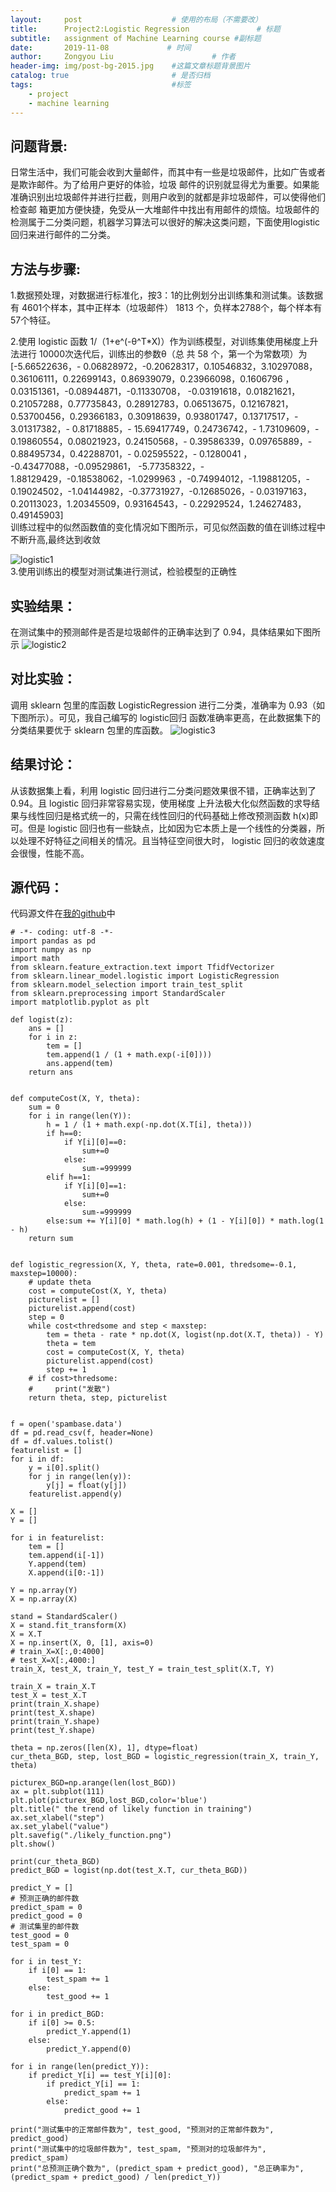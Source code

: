 ```yaml
---
layout:     post                    # 使用的布局（不需要改）
title:      Project2:Logistic Regression               # 标题 
subtitle:   assignment of Machine Learning course #副标题
date:       2019-11-08             # 时间
author:     Zongyou Liu                      # 作者
header-img: img/post-bg-2015.jpg    #这篇文章标题背景图片
catalog: true                       # 是否归档
tags:                               #标签
    - project 
    - machine learning
---
```


## 问题背景:
日常生活中，我们可能会收到大量邮件，而其中有一些是垃圾邮件，比如广告或者是欺诈邮件。为了给用户更好的体验，垃圾
邮件的识别就显得尤为重要。如果能准确识别出垃圾邮件并进行拦截，则用户收到的就都是非垃圾邮件，可以使得他们检查邮
箱更加方便快捷，免受从一大堆邮件中找出有用邮件的烦恼。垃圾邮件的检测属于二分类问题，机器学习算法可以很好的解决这类问题，下面使用logistic 回归来进行邮件的二分类。
## 方法与步骤:
1.数据预处理，对数据进行标准化，按3：1的比例划分出训练集和测试集。该数据有 4601个样本，其中正样本（垃圾邮件）
1813 个，负样本2788个，每个样本有 57个特征。

2.使用 logistic 函数 1/（1+e^(-θ^T*X)）作为训练模型，对训练集使用梯度上升法进行 10000次迭代后，训练出的参数θ（总
共 58 个，第一个为常数项）为   
[-5.66522636，- 0.06828972，-0.20628317，0.10546832，3.10297088，0.36106111，0.22699143，0.86939079，0.23966098，0.1606796 ，0.03151361，-0.08944871，-0.11330708，
-0.03191618，0.01821621，0.21057288，0.77735843，0.28912783，0.06513675，0.12167821，0.53700456，0.29366183，0.30918639，0.93801747，0.13717517，- 3.01317382，-
0.81718885，- 15.69417749，0.24736742，- 1.73109609，- 0.19860554，0.08021923，0.24150568，- 0.39586339，0.09765889，- 0.88495734，0.42288701，- 0.02595522，- 0.1280041 ，
-0.43477088，-0.09529861， -5.77358322，- 1.88129429，-0.18538062，-1.0299963 ，-0.74994012，-1.19881205，- 0.19024502，-1.04144982，-0.37731927，-0.12685026，-
0.03197163，0.20113023，1.20345509，0.93164543，- 0.22929524，1.24627483，0.49145903]   
训练过程中的似然函数值的变化情况如下图所示，可见似然函数的值在训练过程中不断升高,最终达到收敛 

![logistic1](https://raw.githubusercontent.com/BuleSky233/BuleSky233.github.io/master/img/logistic1.png)  
3.使用训练出的模型对测试集进行测试，检验模型的正确性
## 实验结果：
在测试集中的预测邮件是否是垃圾邮件的正确率达到了 0.94，具体结果如下图所示
![logistic2](https://raw.githubusercontent.com/BuleSky233/BuleSky233.github.io/master/img/logistic2.png)
## 对比实验：
调用 sklearn 包里的库函数 LogisticRegression 进行二分类，准确率为 0.93（如下图所示）。可见，我自己编写的 logistic回归
函数准确率更高，在此数据集下的分类结果要优于 sklearn 包里的库函数。
![logistic3](https://raw.githubusercontent.com/BuleSky233/BuleSky233.github.io/master/img/logistic3.png)
## 结果讨论：
从该数据集上看，利用 logistic 回归进行二分类问题效果很不错，正确率达到了 0.94。且 logistic 回归非常容易实现，使用梯度
上升法极大化似然函数的求导结果与线性回归是格式统一的，只需在线性回归的代码基础上修改预测函数 h(x)即可。但是
logistic 回归也有一些缺点，比如因为它本质上是一个线性的分类器，所以处理不好特征之间相关的情况。且当特征空间很大时，
logistic 回归的收敛速度会很慢，性能不高。
## 源代码：
代码源文件在[我的github](https://github.com/BuleSky233/LogisticRegression)中
```
# -*- coding: utf-8 -*-
import pandas as pd
import numpy as np
import math
from sklearn.feature_extraction.text import TfidfVectorizer
from sklearn.linear_model.logistic import LogisticRegression
from sklearn.model_selection import train_test_split
from sklearn.preprocessing import StandardScaler
import matplotlib.pyplot as plt

def logist(z):
    ans = []
    for i in z:
        tem = []
        tem.append(1 / (1 + math.exp(-i[0])))
        ans.append(tem)
    return ans


def computeCost(X, Y, theta):
    sum = 0
    for i in range(len(Y)):
        h = 1 / (1 + math.exp(-np.dot(X.T[i], theta)))
        if h==0:
            if Y[i][0]==0:
                sum+=0
            else:
                sum-=999999
        elif h==1:
            if Y[i][0]==1:
                sum+=0
            else:
                sum-=999999
        else:sum += Y[i][0] * math.log(h) + (1 - Y[i][0]) * math.log(1 - h)
    return sum


def logistic_regression(X, Y, theta, rate=0.001, thredsome=-0.1, maxstep=10000):
    # update theta
    cost = computeCost(X, Y, theta)
    picturelist = []
    picturelist.append(cost)
    step = 0
    while cost<thredsome and step < maxstep:
        tem = theta - rate * np.dot(X, logist(np.dot(X.T, theta)) - Y)
        theta = tem
        cost = computeCost(X, Y, theta)
        picturelist.append(cost)
        step += 1
    # if cost>thredsome:
    #     print("发散")
    return theta, step, picturelist


f = open('spambase.data')
df = pd.read_csv(f, header=None)
df = df.values.tolist()
featurelist = []
for i in df:
    y = i[0].split()
    for j in range(len(y)):
        y[j] = float(y[j])
    featurelist.append(y)

X = []
Y = []

for i in featurelist:
    tem = []
    tem.append(i[-1])
    Y.append(tem)
    X.append(i[0:-1])

Y = np.array(Y)
X = np.array(X)

stand = StandardScaler()
X = stand.fit_transform(X)
X = X.T
X = np.insert(X, 0, [1], axis=0)
# train_X=X[:,0:4000]
# test_X=X[:,4000:]
train_X, test_X, train_Y, test_Y = train_test_split(X.T, Y)

train_X = train_X.T
test_X = test_X.T
print(train_X.shape)
print(test_X.shape)
print(train_Y.shape)
print(test_Y.shape)

theta = np.zeros([len(X), 1], dtype=float)
cur_theta_BGD, step, lost_BGD = logistic_regression(train_X, train_Y, theta)

picturex_BGD=np.arange(len(lost_BGD))
ax = plt.subplot(111)
plt.plot(picturex_BGD,lost_BGD,color='blue')
plt.title(" the trend of likely function in training")
ax.set_xlabel("step")
ax.set_ylabel("value")
plt.savefig("./likely_function.png")
plt.show()

print(cur_theta_BGD)
predict_BGD = logist(np.dot(test_X.T, cur_theta_BGD))

predict_Y = []
# 预测正确的邮件数
predict_spam = 0
predict_good = 0
# 测试集里的邮件数
test_good = 0
test_spam = 0

for i in test_Y:
    if i[0] == 1:
        test_spam += 1
    else:
        test_good += 1

for i in predict_BGD:
    if i[0] >= 0.5:
        predict_Y.append(1)
    else:
        predict_Y.append(0)

for i in range(len(predict_Y)):
    if predict_Y[i] == test_Y[i][0]:
        if predict_Y[i] == 1:
            predict_spam += 1
        else:
            predict_good += 1

print("测试集中的正常邮件数为", test_good, "预测对的正常邮件数为", predict_good)
print("测试集中的垃圾邮件数为", test_spam, "预测对的垃圾邮件为", predict_spam)
print("总预测正确个数为", (predict_spam + predict_good), "总正确率为", (predict_spam + predict_good) / len(predict_Y))

```
